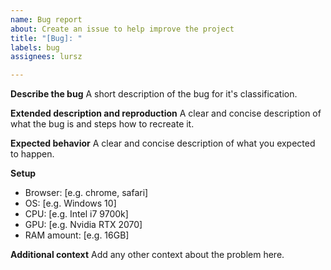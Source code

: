 ```yaml
---
name: Bug report
about: Create an issue to help improve the project
title: "[Bug]: "
labels: bug
assignees: lursz

---
```


**Describe the bug**
A short description of the bug for it's classification.

**Extended description and reproduction**
A clear and concise description of what the bug is and steps how to recreate it.

**Expected behavior**
A clear and concise description of what you expected to happen.

**Setup**
 - Browser: [e.g. chrome, safari]
 - OS: [e.g. Windows 10]
 - CPU: [e.g. Intel i7 9700k]
 - GPU: [e.g. Nvidia RTX 2070]
 - RAM amount: [e.g. 16GB]

**Additional context**
Add any other context about the problem here.

